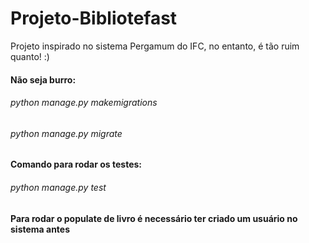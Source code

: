 # Projeto-Bibliotefast
Projeto inspirado no sistema Pergamum do IFC, no entanto, é tão ruim quanto! :)

#### Não seja burro:
###### python manage.py makemigrations
###### python manage.py migrate

#### Comando para rodar os testes:
###### python manage.py test

#### Para rodar o populate de livro é necessário ter criado um usuário no sistema antes
